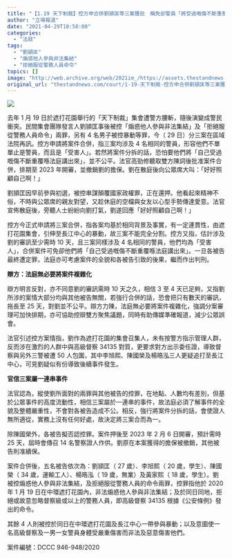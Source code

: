 ```yaml
---
title: "【1.19 天下制裁】控方申合併劉頴匡等三案獲批　稱免卻警員「將受過嘅傷不斷重覆講」"
author: "立場報道"
date: "2021-04-29T18:58:00"
categories:
  - "法庭"
tags:
  - "劉頴匡"
  - "煽惑他人參與非法集結"
  - "拒絕服從警務人員命令"
topics: []
image: "http://web.archive.org/web/2021im_/https://assets.thestandnews.com/media/photos/19-1520copy_wNYF5.png"
original_url: "thestandnews.com/court/1-19-天下制裁-控方申合併劉頴匡等三案獲批-稱免卻警員-將受過嘅傷不斷重覆講"
---
```

![](http://web.archive.org/web/2021im_/https://assets.thestandnews.com/media/photos/19-1520copy_wNYF5.png)

去年 1 月 19 日於遮打花園舉行的「天下制裁」集會遭警方腰斬，隨後演變成警民衝突。民間集會團隊發言人劉頴匡事後被控「煽惑他人參與非法集結」及「拒絕服從警務人員命令」兩罪，另有 4 名男子被控暴動等罪，今（ 29 日）分三案在區域法院再訊。控方申請將案件合併，指三案均涉及 4 名相同的警員，形容他們不單單止是警員，而且是「受害人」。若然將案件分拆的話，恐怕要他們將「自己受過嘅傷不斷重覆喺法庭講出來」，並不公平。法官高勁修聽取雙方陳詞後批准案件合併，排期至 2023 年開審，並撤銷劉的擔保。劉在散庭後向公眾席大叫：「好好照顧自己啊！」

劉頴匡因早前參與初選，被控串謀顛覆國家政權罪，正在還押。他看起來精神不俗，不時與公眾席的親友對望，又趁休庭的空檔與女友以心型手勢傳達愛意。法官宣佈散庭後，旁聽人士紛紛向劉打氣，劉遂回應「好好照顧自己啊！」

控方今正式申請將三案合併，指各案均基於相同背景及事實，有一定連貫性，由遮打花園集會，引伸至長江中心的暴動，故三案不能完全分割。控方又指，估計涉及劉的審訊至少需時 10 天，且三案同樣涉及 4 名相同的警員，他們均為「受害人」，合併案件可免卻他們將「自己受過嘅傷不斷重覆喺法庭講出來」。一旦各被告最終遭定罪，法庭亦可考慮案件的全貌和各被告引致的後果，繼而作出判刑。

**辯方：法庭無必要將案件複雜化**

辯方明言反對，亦不同意劉的審訊需時 10 天之久，相信 3 至 4 天已足夠，又指劉所涉的案情大部分均與其他被告無關，若強行合併的話，恐會把只有數天的審訊，拖長至 25 天，對劉並不公平。辯方力陳，法庭無必要將案件複雜化，強調分案審理可加快排期，亦可協助控辯雙方聚焦議題，同時有助傳媒準確報道，減少公眾誤會。

法官引述控方案情指，劉作為遮打花園的集會召集人，未有按警方指示管理人群，反而涉在激烈的人群中與高級督察 34135 對質，更要求對方出示委任證，導致督察與另外三警被遭 50 人包圍，其中李旭熙、陳國榮及楊晧泓三人更疑追打至長江中心，可見劉疑似有份導致後續事件發生。

**官信三案屬一連串事件**

法官認為，縱使劉所面對的兩罪與其他被告的控罪，在地點、人數均有差別，但基於公眾事件的高度流動性，相信三案屬於一連串的事件，故法庭必須了解事件的全貌及整體嚴重性，不會對各被告造成不公。相反，強行將案件分拆的話，會使證人無所適從，實務上沒有任何好處，故決定將三案合而為一。

除陳國榮外，各被告擬否認控罪。案件押後至 2023 年 2 月 6 日開審，預計需時 25 天，屆時會傳召 14 名警察證人作供。劉原在本案獲得的擔保被撤銷，其他被告則准續保。

案件合併後，五名被告依次為：劉頴匡（ 27 歲）、李旭熙（ 20 歲，學生）、陳國榮（ 34 歲，運輸工人）、楊晧泓（ 19 歲，無業）及黃家熙（ 18 歲，學生）。劉被控煽惑他人參與非法集結，及拒絕服從警務人員的命令兩罪，控罪指他於 2020 年 1 月 19 日在中環遮打花園內，非法煽惑他人參與非法集結；及於同日同地，拒絕或故意忽略督察級或以上的警務人員，即高級督察 34135 根據《公安條例》發出的命令。

其餘 4 人則被控於同日在中環遮打花園及長江中心一帶參與暴動；以及意圖使一名高級督察及一男一女警員身體受嚴重傷害而非法及惡意傷害他們。

案件編號：DCCC 946-948/2020